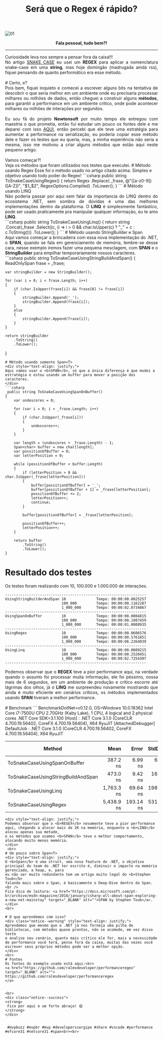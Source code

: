 ﻿---
title: "Será que o Regex é rápido?"
comments: true
excerpt_separator: "Ler mais"
categories:
  - Performance
  - "Entity Framework Core"
  - Regex
header:
  teaser: /assets/images/PerformanceRegex.png
  caption: "www.ralms.io"
---

![01]({{site.url}}{{site.baseurl}}/assets/images/PerformanceRegex.png)

<center><strong>Fala pessoal, tudo bem?!</strong></center>
<hr> 
Curiosidade leva nos sempre a pensar fora da caixa!!!<br />
<div style="text-align: justify;">
No artigo <a href="http://ralms.net/dica/snakecase/" target="_BLANK" alt="">SNAKE CASE</a> eu usei um <b>REGEX</b> para aplicar 
a nomenclatura snake-case em uma <b>string</b>, mas hoje domingão (madrugada ainda rss), fiquei pensando de quanto performático era esse método.
</div>
<br />
# Certo, e?
<div style="text-align: justify;">
Pois bem, fiquei inquieto e comecei a escrever alguns bits na tentativa de descobrir o que seria melhor em um 
ambiente onde eu precisaria processar milhares ou milhões de dados, então cheguei a construir alguns <b>métodos</b>, para garantir a performance em um ambiente crítico, onde pode acontecer milhares ou milhões de interações por segundos.<br>
<br />
Eu sou fã do projeto <b>Newtonsoft</b> por muito tempo ele entregou com maestria o que prometia, então fui estudar um pouco os fontes dele e me deparei com isso 
<a href="https://github.com/JamesNK/Newtonsoft.Json/blob/master/Src/Newtonsoft.Json/Utilities/StringUtils.cs#L218" target="_BLANK" alt="">AQUI</a>, então percebi que ele teve uma estratégia para aumentar a performance na serialização, eu poderia
 copiar esse método dele e fazer os testes que eu queria, mas, a minha experiência não seria a mesma, isso me motivou a criar alguns métodos que 
estão aqui neste pequeno artigo.
</div>
<br>
Vamos começar?!<br>
Veja os métodos que foram utilizados nos testes que executei.
# Método usando Regex
Esse foi o método usado no artigo citado acima. Simples e objetivo usando todo poder do Regex!
```csharp
public string ToSnakeCaseUsingRegex()
{
    return Regex
        .Replace(
            _frase, 
            @"([a-z0-9])([A-Z])", 
            "$1_$2", 
            RegexOptions.Compiled)
        .ToLower();
}
```
# Método usando LINQ
<div style="text-align: justify;">
Não poderia passar por aqui sem falar da importancia do LINQ dentro do ecosistema .NET, sem sombra de dúvidas é uma das melhores implementações dentro da plataforma. 
O <b>LINQ</b> é simplesmente fantástico, pode ser usado praticamente pra manipular qualquer informação, eu te amo <b>LINQ</b>.
</div>
```csharp
public string ToSnakeCaseUsingLinq()
{
    return string
        .Concat(_frase
            .Select((c, i) =>
                i > 0 && char.IsUpper(c) 
                    ? "_" + c 
                    : c.ToString()))
                .ToLower();
}
```
# Método usando StringBuilder e Span<T>
<div style="text-align: justify;">
Aqui vamos começar a brincadeira com essa nova implementação do .NET, o <b>SPAN</b>, quando se fala em gerenciamento 
de memória, lembre-se desse cara, nesse exemplo iremos fazer uma pequena mesclagem, com <b>SPAN</b> e o <b>StringBuilder</b> para empilhar temporariamente nossos caracteres.
</div>
```csharp
public string ToSnakeCaseUsingStringBuildAndSpan()
{
    ReadOnlySpan<char> frase = _frase;

    var stringBuilder = new StringBuilder();

    for (var i = 0; i < frase.Length; i++)
    {
        if (char.IsUpper(frase[i]) && frase[0] != frase[i])
        {
            stringBuilder.Append('_');
            stringBuilder.Append(frase[i]);
        }
        else
        {
            stringBuilder.Append(frase[i]);
        }
    }

    return stringBuilder
        .ToString()
        .ToLower();
}
```
# Método usando somente Span<T>
<div style="text-align: justify;">
Aqui vamos usar o <b>SPAN</b>, só que a única diferença é que mudei a estratégia e estou usando um buffer para mover a posição dos caracteres.
</div>
```csharp
 public string ToSnakeCaseUsingSpanOnBuffer()
{
    var undescores = 0;

    for (var i = 0; i < _frase.Length; i++)
    {
        if (char.IsUpper(_frase[i]))
        {
            undescores++;
        }
    }

    var length = (undescores + _frase.Length) - 1;
    Span<char> buffer = new char[length];
    var possitionOfBuffer = 0;
    var letterPosition = 0;

    while (possitionOfBuffer < buffer.Length)
    {
        if (letterPosition > 0 && char.IsUpper(_frase[letterPosition]))
        {
            buffer[possitionOfBuffer] = '_';
            buffer[possitionOfBuffer + 1] = _frase[letterPosition];
            possitionOfBuffer += 2;
            letterPosition++;
            continue;
        }

        buffer[possitionOfBuffer] = _frase[letterPosition];

        possitionOfBuffer++;
        letterPosition++;
    }

    return buffer
        .ToString()
        .ToLower();
}
```
# Resultado dos testes 
Os testes foram realizando com 10, 100.000 e 1.000.000 de interações.
```
-----------------------------------------------------------------
UsingStringBuilderAndSpan 10              Tempo: 00:00:00.0025257
                          100_000         Tempo: 00:00:00.1162287
                          1_000_000       Tempo: 00:00:02.0734867
-----------------------------------------------------------------
UsingSpanOnBuffer         10              Tempo: 00:00:00.0004815
                          100_000         Tempo: 00:00:00.1087459
                          1_000_000       Tempo: 00:00:01.0008935
-----------------------------------------------------------------
UsingRegex                10              Tempo: 00:00:00.0606576
                          100_000         Tempo: 00:00:00.5761851
                          1_000_000       Tempo: 00:00:06.2264039
-----------------------------------------------------------------
UsingLinq                 10              Tempo: 00:00:00.0089215
                          100_000         Tempo: 00:00:00.2520451
                          1_000_000       Tempo: 00:00:02.7254307
-----------------------------------------------------------------
```
<div style="text-align: justify;">
Podemos observar que o <b>REGEX</b> teve a pior performance aqui, na verdade quando o assunto foi processar muita informação, ele foi péssimo, nossa 
mais de 6 segundos, em um ambiente de produção e crítico escorre até lágrimas dos olhos, já o <b>LINQ</b> me surpreendeu novamente 
mostrando que ainda é muito eficiente em cenários críticos, os métodos implementados usando <b>SPAN</b> tiveram a melhor performance.
 </div>
 <br />
# Benchmark
```
BenchmarkDotNet=v0.12.0, OS=Windows 10.0.18362
Intel Core i7-7500U CPU 2.70GHz (Kaby Lake), 1 CPU, 4 logical and 2 physical cores
.NET Core SDK=3.1.100
  [Host]     : .NET Core 3.1.0 (CoreCLR 4.700.19.56402, CoreFX 4.700.19.56404), X64 RyuJIT  [AttachedDebugger]
  DefaultJob : .NET Core 3.1.0 (CoreCLR 4.700.19.56402, CoreFX 4.700.19.56404), X64 RyuJIT


|                             Method |       Mean |     Error |    StdDev |     Median | Rank |  Gen 0 | Gen 1 | Gen 2 | Allocated |
|----------------------------------- |-----------:|----------:|----------:|-----------:|-----:|-------:|------:|------:|----------:|
|       ToSnakeCaseUsingSpanOnBuffer |   387.2 ns |   6.99 ns |   6.54 ns |   387.0 ns |    1 | 0.1831 |     - |     - |     384 B |
| ToSnakeCaseUsingStringBuildAndSpan |   473.0 ns |   9.42 ns |  16.00 ns |   469.5 ns |    2 | 0.3328 |     - |     - |     696 B |
|               ToSnakeCaseUsingLinq | 1,763.3 ns |  69.64 ns | 198.68 ns | 1,680.1 ns |    3 | 0.7839 |     - |     - |    1640 B |
|              ToSnakeCaseUsingRegex | 5,438.9 ns | 193.14 ns | 531.95 ns | 5,292.9 ns |    4 | 1.1520 |     - |     - |    2416 B |
```
<div style="text-align: justify;">
Podemos observar que o <b>REGEX</b> novamente teve a pior performance aqui, chegando a alocar mais de 2K na memória, enquanto o <b>LINQ</b> alocou apenas sua metade, 
e os métodos que usamos <b>SPAN</b> teve o melhor comportamento, alocando muito menos memória.
</div>
 <br>
# Um pouco sobre Span<T>
<div style="text-align: justify;">
O <b>Span</b> é uma struct, uma nova feature do .NET, o objetivo principal do team do .NET ter escrito é, diminuir o impacto na memória gerenciada, a heap, e, para 
eu não ser muito redundante tem um artigo muito legal do <b>Stephen Toub</b> 
falando mais sobre o Span, é basicamente o Deep-Dive dentro do Span.<br /> 
Fica dica de leitura: <a href="https://docs.microsoft.com/pt-br/archive/msdn-magazine/2018/january/csharp-all-about-span-exploring-a-new-net-mainstay" target="_BLANK" alt="">SPAN by Stephen Toub</a>.
</div>
<br>

# O que aprendemos com isso?
<div class="notice--warning" style="text-align: justify;">
Aprendemos que mesmo que o .NET já nos forneça uma pilha de bibliotecas, com métodos quase prontos, não se acomode, em vez disso teste 
e analise seu cenário, quanto mais crítico ele for, mais a necessidade de performance você terá, pense fora da caixa, muitas das vezes você escrever seus próprios métodos pode ser a melhor opção.
</div> 
<br>
# Fontes
Os fontes do exemplo usado está aqui:<br>
<a href="https://github.com/ralmsdeveloper/performanceregex" target="_BLANK" alt="">
https://github.com/ralmsdeveloper/performanceregex
</a>


<br>
<div class="notice--success">
<strong>
 Fico por aqui e um forte abraço! 😄 
</strong>
</div> 


 #mvpbuzz #mvpbr #mvp #developerssergipe #share #vscode #performance #efcore31 #netcore31 #span<br><br>
